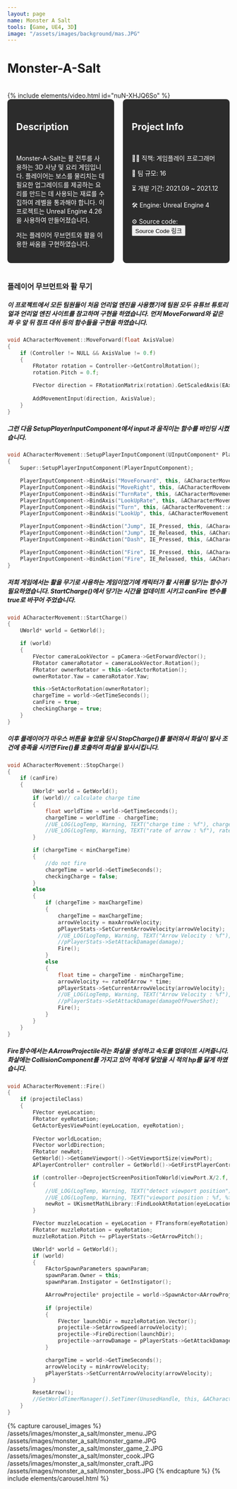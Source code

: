 ```yaml
---
layout: page
name: Monster A Salt
tools: [Game, UE4, 3D]
image: "/assets/images/background/mas.JPG"
---
```


# Monster-A-Salt
<br>
{% include elements/video.html id="nuN-XHJQ6So" %}

<br>

<div style="display: flex; gap: 20px;">
  <div style="background-color: #2c2c2c; padding: 20px; border-radius: 8px; color: white; width: 50%;">
    <h2>Description</h2><br>
    <p>
       Monster-A-Salt는 활 전투를 사용하는 3D 사냥 및 요리 게임입니다. 플레이어는 보스를 물리치는 데 필요한 업그레이드를 제공하는 요리를 만드는 데 사용되는 재료를 수집하여 레벨을 통과해야 합니다. 이 프로젝트는 Unreal Engine 4.26을 사용하여 만들어졌습니다.
    </p>
    <p>
      저는 플레이어 무브먼트와 활을 이용한 싸움을 구현하였습니다.
    </p>
  </div>
  <div style="background-color: #2c2c2c; padding: 20px; border-radius: 8px; color: white; width: 50%;">
    <h2>Project Info</h2><br>
    <p>👨‍💻 직책: 게임플레이 프로그래머</p>
    <p>👥 팀 규모: 16</p>
    <p>⏳ 개발 기간: 2021.09 ~ 2021.12</p>
    <p>🛠️ Engine: Unreal Engine 4</p>
    <p>⚙️ Source code: <button onclick="window.location.href='https://drive.google.com/drive/folders/1jvtorcI4bEbvyeY4uyZ4TFEUVXOBgUJm';">Source Code 링크</button></p>
  </div>
</div>

<br>

### **플레이어 무브먼트와 활 무기**
##### 이 프로젝트에서 모든 팀원들이 처음 언리얼 엔진을 사용했기에 팀원 모두 유튜브 튜토리얼과 언리얼 엔진 사이트를 참고하며 구현을 하였습니다. 먼저 MoveForward와 같은 좌 우 앞 뒤 점프 대쉬 등의 함수들을 구현을 하였습니다.
```c++
void ACharacterMovement::MoveForward(float AxisValue)
{
    if (Controller != NULL && AxisValue != 0.f)
    {
		FRotator rotation = Controller->GetControlRotation();
		rotation.Pitch = 0.f;

		FVector direction = FRotationMatrix(rotation).GetScaledAxis(EAxis::X);
		
		AddMovementInput(direction, AxisValue);
    }
}
```
##### 그런 다음 SetupPlayerInputComponent에서 input과 움직이는 함수를 바인딩 시켰습니다.
```c++
void ACharacterMovement::SetupPlayerInputComponent(UInputComponent* PlayerInputComponent)
{
    Super::SetupPlayerInputComponent(PlayerInputComponent);

    PlayerInputComponent->BindAxis("MoveForward", this, &ACharacterMovement::MoveForward);
    PlayerInputComponent->BindAxis("MoveRight", this, &ACharacterMovement::MoveRight);
    PlayerInputComponent->BindAxis("TurnRate", this, &ACharacterMovement::TurnAtRate);
    PlayerInputComponent->BindAxis("LookUpRate", this, &ACharacterMovement::LookUpAtRate);
    PlayerInputComponent->BindAxis("Turn", this, &ACharacterMovement::AddControllerYawInput);
    PlayerInputComponent->BindAxis("LookUp", this, &ACharacterMovement::AddControllerPitchInput);

    PlayerInputComponent->BindAction("Jump", IE_Pressed, this, &ACharacterMovement::StartJump);
    PlayerInputComponent->BindAction("Jump", IE_Released, this, &ACharacterMovement::StopJump);
    PlayerInputComponent->BindAction("Dash", IE_Pressed, this, &ACharacterMovement::Dash);

	PlayerInputComponent->BindAction("Fire", IE_Pressed, this, &ACharacterMovement::StartCharge);
	PlayerInputComponent->BindAction("Fire", IE_Released, this, &ACharacterMovement::StopCharge);
}
```

##### 저희 게임에서는 활을 무기로 사용하는 게임이었기에 캐릭터가 활 시위를 당기는 함수가 필요하였습니다. StartCharge()에서 당기는 시간을 업데이트 시키고 canFire 변수를 true로 바꾸어 주었습니다.
```c++
void ACharacterMovement::StartCharge()
{
	UWorld* world = GetWorld();

	if (world)
	{
		FVector cameraLookVector = pCamera->GetForwardVector();
		FRotator cameraRotator = cameraLookVector.Rotation();
		FRotator ownerRotator = this->GetActorRotation();
		ownerRotator.Yaw = cameraRotator.Yaw;

		this->SetActorRotation(ownerRotator);
		chargeTime = world->GetTimeSeconds();
		canFire = true;
		checkingCharge = true;
	}
}
```
##### 이후 플레이어가 마우스 버튼을 놓았을 당시 StopCharge()를 불러와서 화살이 발사 조건에 충족을 시키면 Fire()를 호출하여 화살을 발사시킵니다.
```c++
void ACharacterMovement::StopCharge()
{
	if (canFire)
	{
		UWorld* world = GetWorld();
		if (world)// calculate charge time
		{
			float worldTime = world->GetTimeSeconds();
			chargeTime = worldTime - chargeTime;
			//UE_LOG(LogTemp, Warning, TEXT("charge time : %f"), chargeTime);
			//UE_LOG(LogTemp, Warning, TEXT("rate of arrow : %f"), rateOfArrow);
		}

		if (chargeTime < minChargeTime)
		{
			//do not fire
			chargeTime = world->GetTimeSeconds();
			checkingCharge = false;
		}
		else
		{
			if (chargeTime > maxChargeTime)
			{
				chargeTime = maxChargeTime;
				arrowVelocity = maxArrowVelocity;
				pPlayerStats->SetCurrentArrowVelocity(arrowVelocity);
				//UE_LOG(LogTemp, Warning, TEXT("Arrow Velocity : %f"), arrowVelocity);
				//pPlayerStats->SetAttackDamage(damage);
				Fire();
			}
			else
			{
				float time = chargeTime - minChargeTime;
				arrowVelocity += rateOfArrow * time;
				pPlayerStats->SetCurrentArrowVelocity(arrowVelocity);
				//UE_LOG(LogTemp, Warning, TEXT("Arrow Velocity : %f"), arrowVelocity);
				//pPlayerStats->SetAttackDamage(damageOfPowerShot);
				Fire();
			}
		}
	}
}
```
##### Fire함수에서는 AArrowProjectile라는 화살을 생성하고 속도를 업데이트 시켜줍니다. 화살에는 CollisionComponent를 가지고 있어 적에게 닿았을 시 적의 hp를 닳게 하였습니다.
```c++
void ACharacterMovement::Fire()
{
	if (projectileClass)
	{
		FVector eyeLocation;
		FRotator eyeRotation;
		GetActorEyesViewPoint(eyeLocation, eyeRotation);
		
		FVector worldLocation;
		FVector worldDirection;
		FRotator newRot;
		GetWorld()->GetGameViewport()->GetViewportSize(viewPort);
		APlayerController* controller = GetWorld()->GetFirstPlayerController();

		if (controller->DeprojectScreenPositionToWorld(viewPort.X/2.f, viewPort.Y/2.f, worldLocation, worldDirection))
		{
			//UE_LOG(LogTemp, Warning, TEXT("detect viewport position"));
			//UE_LOG(LogTemp, Warning, TEXT("viewport position : %f, %f"), viewPort.X/2, viewPort.Y/2);
			newRot = UKismetMathLibrary::FindLookAtRotation(eyeLocation, -worldLocation);
		}

		FVector muzzleLocation = eyeLocation + FTransform(eyeRotation).TransformVector(MuzzleOffset);
		FRotator muzzleRotation = eyeRotation;
		muzzleRotation.Pitch += pPlayerStats->GetArrowPitch();

		UWorld* world = GetWorld();
		if (world)
		{
			FActorSpawnParameters spawnParam;
			spawnParam.Owner = this;
			spawnParam.Instigator = GetInstigator();

			AArrowProjectile* projectile = world->SpawnActor<AArrowProjectile>(projectileClass, muzzleLocation, muzzleRotation, spawnParam);
			
			if (projectile)
			{
				FVector launchDir = muzzleRotation.Vector();
				projectile->SetArrowSpeed(arrowVelocity);
				projectile->FireDirection(launchDir);
				projectile->arrowDamage = pPlayerStats->GetAttackDamage();
			}

			chargeTime = world->GetTimeSeconds(); 
			arrowVelocity = minArrowVelocity;
			pPlayerStats->SetCurrentArrowVelocity(arrowVelocity);
		}

		ResetArrow();
		//GetWorldTimerManager().SetTimer(UnusedHandle, this, &ACharacterMovement::ResetArrow, 0.0, false);
	}
}
```

{% capture carousel_images %}
/assets/images/monster_a_salt/monster_menu.JPG
/assets/images/monster_a_salt/monster_game.JPG
/assets/images/monster_a_salt/monster_game_2.JPG
/assets/images/monster_a_salt/monster_cook.JPG
/assets/images/monster_a_salt/monster_craft.JPG
/assets/images/monster_a_salt/monster_boss.JPG
{% endcapture %}
{% include elements/carousel.html %}

<br>
<br>
<br>
<br>
<br>
<br>